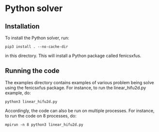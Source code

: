 # Python solver

## Installation

To install the Python solver, run:

`pip3 install . --no-cache-dir`

in this directory. This will install a Python package called fenicsxfus.

## Running the code

The examples directory contains examples of various problem being 
solve using the fenicsxfus package. For instance, to run the linear_hifu2d.py 
example, do:

`python3 linear_hifu2d.py`

Accordingly, the code can also be run on multiple processes. For instance, 
to run the code on 8 processes, do:

`mpirun -n 8 python3 linear_hifu2d.py`
